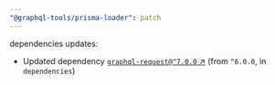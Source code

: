 ```yaml
---
"@graphql-tools/prisma-loader": patch
---
```

dependencies updates:
  - Updated dependency [`graphql-request@^7.0.0` ↗︎](https://www.npmjs.com/package/graphql-request/v/7.0.0) (from `^6.0.0`, in `dependencies`)
